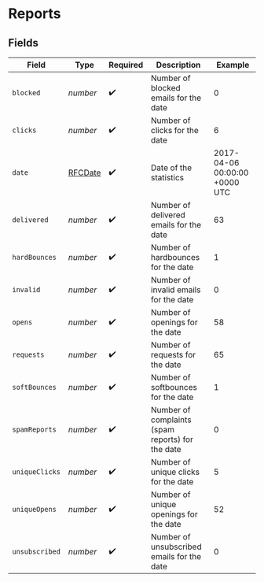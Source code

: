 # Reports


## Fields

| Field                                            | Type                                             | Required                                         | Description                                      | Example                                          |
| ------------------------------------------------ | ------------------------------------------------ | ------------------------------------------------ | ------------------------------------------------ | ------------------------------------------------ |
| `blocked`                                        | *number*                                         | :heavy_check_mark:                               | Number of blocked emails for the date            | 0                                                |
| `clicks`                                         | *number*                                         | :heavy_check_mark:                               | Number of clicks for the date                    | 6                                                |
| `date`                                           | [RFCDate](../../types/rfcdate.md)                | :heavy_check_mark:                               | Date of the statistics                           | 2017-04-06 00:00:00 +0000 UTC                    |
| `delivered`                                      | *number*                                         | :heavy_check_mark:                               | Number of delivered emails for the date          | 63                                               |
| `hardBounces`                                    | *number*                                         | :heavy_check_mark:                               | Number of hardbounces for the date               | 1                                                |
| `invalid`                                        | *number*                                         | :heavy_check_mark:                               | Number of invalid emails for the date            | 0                                                |
| `opens`                                          | *number*                                         | :heavy_check_mark:                               | Number of openings for the date                  | 58                                               |
| `requests`                                       | *number*                                         | :heavy_check_mark:                               | Number of requests for the date                  | 65                                               |
| `softBounces`                                    | *number*                                         | :heavy_check_mark:                               | Number of softbounces for the date               | 1                                                |
| `spamReports`                                    | *number*                                         | :heavy_check_mark:                               | Number of complaints (spam reports) for the date | 0                                                |
| `uniqueClicks`                                   | *number*                                         | :heavy_check_mark:                               | Number of unique clicks for the date             | 5                                                |
| `uniqueOpens`                                    | *number*                                         | :heavy_check_mark:                               | Number of unique openings for the date           | 52                                               |
| `unsubscribed`                                   | *number*                                         | :heavy_check_mark:                               | Number of unsubscribed emails for the date       | 0                                                |